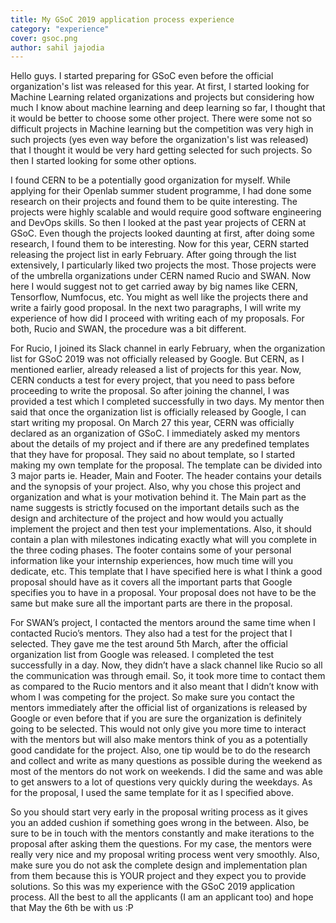 ```yaml
---
title: My GSoC 2019 application process experience
category: "experience"
cover: gsoc.png
author: sahil jajodia
---
```


Hello guys. I started preparing for GSoC even before the official organization's list was released for this year. At first, I started looking for Machine Learning related organizations and projects but considering how much I know about machine learning and deep learning so far, I thought that it would be better to choose some other project. There were some not so difficult projects in Machine learning but the competition was very high in such projects (yes even way before the organization's list was released) that I thought it would be very hard getting selected for such projects. So then I started looking for some other options.

I found CERN to be a potentially good organization for myself. While applying for their Openlab summer student programme, I had done some research on their projects and found them to be quite interesting. The projects were highly scalable and would require good software engineering and DevOps skills. So then I looked at the past year projects of CERN at GSoC. Even though the projects looked daunting at first, after doing some research, I found them to be interesting. Now for this year, CERN started releasing the project list in early February. After going through the list extensively, I particularly liked two projects the most. Those projects were of the umbrella organizations under CERN named Rucio and SWAN. Now here I would suggest not to get carried away by big names like CERN, Tensorflow, Numfocus, etc. You might as well like the projects there and write a fairly good proposal. In the next two paragraphs, I will write my experience of how did I proceed with writing each of my proposals. For both, Rucio and SWAN, the procedure was a bit different.

For Rucio, I joined its Slack channel in early February, when the organization list for GSoC 2019 was not officially released by Google. But CERN, as I mentioned earlier, already released a list of projects for this year. Now, CERN conducts a test for every project, that you need to pass before proceeding to write the proposal. So after joining the channel, I was provided a test which I completed successfully in two days. My mentor then said that once the organization list is officially released by Google, I can start writing my proposal. On March 27 this year, CERN was officially declared as an organization of GSoC. I immediately asked my mentors about the details of my project and if there are any predefined templates that they have for proposal. They said no about template, so I started making my own template for the proposal. The template can be divided into 3 major parts ie. Header, Main and Footer. The header contains your details and the synopsis of your project. Also, why you chose this project and organization and what is your motivation behind it. The Main part as the name suggests is strictly focused on the important details such as the design and architecture of the project and how would you actually implement the project and then test your implementations. Also, it should contain a plan with milestones indicating exactly what will you complete in the three coding phases. The footer contains some of your personal information like your internship experiences, how much time will you dedicate, etc. This template that I have specified here is what I think a good proposal should have as it covers all the important parts that Google specifies you to have in a proposal. Your proposal does not have to be the same but make sure all the important parts are there in the proposal.

For SWAN’s project, I contacted the mentors around the same time when I contacted Rucio’s mentors. They also had a test for the project that I selected. They gave me the test around 5th March, after the official organization list from Google was released. I completed the test successfully in a day. Now, they didn’t have a slack channel like Rucio so all the communication was through email. So, it took more time to contact them as compared to the Rucio mentors and it also meant that I didn’t know with whom I was competing for the project. So make sure you contact the mentors immediately after the official list of organizations is released by Google or even before that if you are sure the organization is definitely going to be selected. This would not only give you more time to interact with the mentors but will also make mentors think of you as a potentially good candidate for the project. Also, one tip would be to do the research and collect and write as many questions as possible during the weekend as most of the mentors do not work on weekends. I did the same and was able to get answers to a lot of questions very quickly during the weekdays. As for the proposal, I used the same template for it as I specified above.


So you should start very early in the proposal writing process as it gives you an added cushion if something goes wrong in the between. Also, be sure to be in touch with the mentors constantly and make iterations to the proposal after asking them the questions. For my case, the mentors were really very nice and my proposal writing process went very smoothly. Also, make sure you do not ask the complete design and implementation plan from them because this is YOUR project and they expect you to provide solutions. So this was my experience with the GSoC 2019 application process. All the best to all the applicants (I am an applicant too) and hope that May the 6th be with us :P
